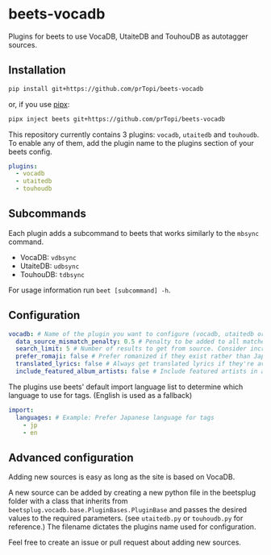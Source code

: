 # beets-vocadb

Plugins for beets to use VocaDB, UtaiteDB and TouhouDB as autotagger sources.

## Installation

```sh
pip install git+https://github.com/prTopi/beets-vocadb
```

or, if you use [pipx](https://pipx.pypa.io):

```sh
pipx inject beets git+https://github.com/prTopi/beets-vocadb
```

This repository currently contains 3 plugins: `vocadb`, `utaitedb` and
`touhoudb`. To enable any of them, add the plugin name to the plugins section of
your beets config.

```yaml
plugins:
  - vocadb
  - utaitedb
  - touhoudb
```

## Subcommands

Each plugin adds a subcommand to beets that works similarly to the `mbsync`
command.

- VocaDB: `vdbsync`
- UtaiteDB: `udbsync`
- TouhouDB: `tdbsync`

For usage information run `beet [subcommand] -h`.

## Configuration

```yaml
vocadb: # Name of the plugin you want to configure (vocadb, utaitedb or touhoudb)
  data_source_mismatch_penalty: 0.5 # Penalty to be added to all matches with different source when using autotagger (0 disabled, 1 highest)
  search_limit: 5 # Number of results to get from source. Consider increasing if correct song or album doesn't show up in the list of candidates
  prefer_romaji: false # Prefer romanized if they exist rather than Japanese
  translated_lyrics: false # Always get translated lyrics if they're available
  include_featured_album_artists: false # Include featured artists in album artists string
```

The plugins use beets' default import language list to determine which language
to use for tags. (English is used as a fallback)

```yaml
import:
  languages: # Example: Prefer Japanese language for tags
    - jp
    - en
```

## Advanced configuration

Adding new sources is easy as long as the site is based on VocaDB.

A new source can be added by creating a new python file in the beetsplug folder
with a class that inherits from `beetsplug.vocadb.base.PluginBases.PluginBase`
and passes the desired values to the required parameters. (see `utaitedb.py` or
`touhoudb.py` for reference.) The filename dictates the plugins name used for
configuration.

Feel free to create an issue or pull request about adding new sources.
